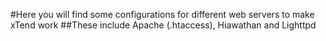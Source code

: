 #Here you will find some configurations for different web servers to make xTend work
##These include Apache (.htaccess), Hiawathan and Lighttpd
